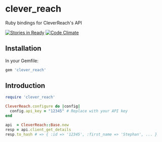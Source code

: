 # clever_reach

Ruby bindings for CleverReach's API

[![Stories in Ready](https://badge.waffle.io/jazen/clever_reach.png?label=ready)](http://waffle.io/jazen/clever_reach)
[![Code Climate](https://codeclimate.com/github/jazen/clever_reach.png)](https://codeclimate.com/github/jazen/clever_reach)

## Installation

In your Gemfile:

``` ruby
gem 'clever_reach'
```

## Introduction

``` ruby
require 'clever_reach'

CleverReach.configure do |config|
  config.api_key = "12345" # Replace with your API key
end

api  = CleverReach::Base.new
resp = api.client_get_details
resp.to_hash # => { :id => '12345', :first_name => 'Stephan', ... }
```
